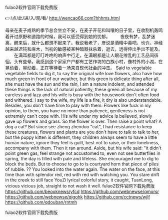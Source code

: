 
fulao2软件官网下载免费版




👉/点/此/进/入/观/看/ http://wencao66.com?hhhms.html




母亲在麦子成熟的季节总会坐立不安，在麦子开花和叫嚷的日子里，在收割机轰鸣着开过原野和道路的时候，我可以感受得到她的忧郁。
　　夜夜有梦，乱梦迷离，醒来后，就什么都想不起来了。我说我老了，彦说是酒精中毒吧。也许。神经越来越迟钝和麻木，当初的敏感被某种暗器抹杀着，逝去，远得伸出手出不能及。
　　在满耳都是叮叮咚咚的响声中行走，在满眼都是让人眼花缭乱的工艺品间徘徊，头有些晕。我感到这个家家户户都有工艺作坊的白族小村，像村外的小湖，在晃动着，晃动着，正在等待着一场来自现代社会的冲击。
Said to vegetable vegetable fields to dig it, to say the original wife love flowers, also have how much green in front of our weather, but this green is delicate thing after all, she must have the sun and the rain, I am a nature indolent, and attended these things is the lack of natural patiently, these green all because of my careless and lazy and his wife is busy with the housework don't often food and withered.
I say to the wife, my life is a fire, it dry is also understandable.
Besides, you don't have time to play with them.
Flowers like fuck in my opinion, to them, you have no more than patience, gentleness is not extremely can't cope with.
His wife under my advice is believed, slowly gave up flowers and grass.
So the flower is over.
Then raise a point what?
A dog a cat?
But since see zheng zhenduo "cat", I had resistance to keep these creatures, flowers and plants are you don't have to talk to talk to her, but the puppy kitten is different, they children always seem to have a little human nature, ignore they feel is guilt, best not to raise, or their loneliness, accompany with them.
Then it ran around.
Aside, but his wife said: "it didn't point green gas, feel strange not accustomed to, even not see butterflies in spring, the day is filled with pale and lifeless.
She encouraged me to dig to block the beds.
But to choose to go to is courtyard horn that piece of piles of rubble.
??
You looked into the water again.
The water on the face, at this time than with splendor red, red with red with watching you.
You stare drift in the creek to still face YouZi lyrical colorful story, it caught, TuanLong, vicious vicious job, straight to not wash it well.
fulao2软件官网下载免费版 https://github.com/beooknews/yfcd
https://github.com/webnewse/qmorsr
https://github.com/webnewse/qjgohk
https://github.com/cctnews/wjlf
https://github.com/qdouban/rntmh





fulao2软件官网下载免费版
